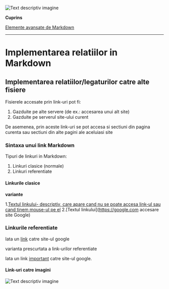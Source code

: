 ![Text descriptiv imagine](https://t4.ftcdn.net/jpg/02/89/58/51/360_F_289585146_KrE8Cg2iaFR0fgV3nauV9Xu4UdsUGKmR.jpg)

**Cuprins**

[Elemente avansate de Markdown](avansate.md)

***

# Implementarea relatiilor in Markdown

## Implementarea relatiilor/legaturilor catre alte fisiere

Fisierele accesate prin link-uri pot fi:
1. Gazduite pe alte servere (de ex.: accesarea unui alt site)
2. Gazduite pe serverul site-ului curent

De asemenea, prin aceste link-uri se pot accesa si sectiuni din pagina curenta sau sectiuni din alte pagini ale aceluiasi site

### Sintaxa unui link Markdown

Tipuri de linkuri in Markdown:
1. Linkuri clasice (normale)
2. Linkuri referentiate

#### Linkurile clasice

**variante**

1.[Textul linkului- descriptiv, care apare cand nu se poate accesa link-ul sau cand tinem mouse-ul pe el](https://google.com)
2.[Textul linkului](https://google.com accesare site Google)

### Linkurile referentiate

Iata un [link][link1] catre site-ul google

[link1]: https://google.com

varianta prescurtata a link-urilor referentiate

Iata un link [important] catre site-ul google.

[important]: https://google.com

#### Link-uri catre imagini

![Text descriptiv imagine](https://t4.ftcdn.net/jpg/02/89/58/51/360_F_289585146_KrE8Cg2iaFR0fgV3nauV9Xu4UdsUGKmR.jpg)








